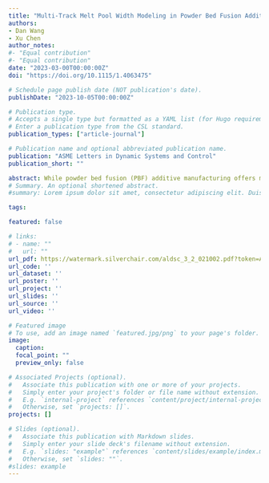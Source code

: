 ```yaml
---
title: "Multi-Track Melt Pool Width Modeling in Powder Bed Fusion Additive Manufacturing"
authors:
- Dan Wang
- Xu Chen
author_notes:
#- "Equal contribution"
#- "Equal contribution"
date: "2023-03-00T00:00:00Z"
doi: "https://doi.org/10.1115/1.4063475"

# Schedule page publish date (NOT publication's date).
publishDate: "2023-10-05T00:00:00Z"

# Publication type.
# Accepts a single type but formatted as a YAML list (for Hugo requirements).
# Enter a publication type from the CSL standard.
publication_types: ["article-journal"]

# Publication name and optional abbreviated publication name.
publication: "ASME Letters in Dynamic Systems and Control"
publication_short: ""

abstract: While powder bed fusion (PBF) additive manufacturing offers many advantages and exciting applications, its broader adoption is hindered by issues with reliability and variations during the manufacturing process. To address this, researchers have identified the importance of using both finite element modeling and control-oriented modeling to predict and improve the quality of printed parts. In this paper, we propose a novel control-oriented multi-track melt pool width model that utilizes the superposition principle to account for the complex thermal interactions that occur during PBF. We validate the effectiveness of the model by applying a finite element model of the thermal fields in PBF.
# Summary. An optional shortened abstract.
#summary: Lorem ipsum dolor sit amet, consectetur adipiscing elit. Duis posuere tellus ac convallis placerat. Proin tincidunt magna sed ex sollicitudin condimentum.

tags:

featured: false

# links:
# - name: ""
#   url: ""
url_pdf: https://watermark.silverchair.com/aldsc_3_2_021002.pdf?token=AQECAHi208BE49Ooan9kkhW_Ercy7Dm3ZL_9Cf3qfKAc485ysgAABJgwggSUBgkqhkiG9w0BBwagggSFMIIEgQIBADCCBHoGCSqGSIb3DQEHATAeBglghkgBZQMEAS4wEQQMzQc5oY_CqS59sYCGAgEQgIIESzuy4mMW9IJOngC3IN_1iOKxp-E18PTmse9G2TXqviXXLFh789RuUCddEDXr6vurpXXg0KlGtqo65zPfZZCfil9fW1zLZSgzUGFM3OjGehXg8GHdpGozFQf-GOfOAOb4UfoeYC8GnnM1UUzih9tByJoiLwZv3o4FOx0FEy1ukfgJqNdzq9mOaHdM5DUmzNltZbEPBuiiEB52_JR0QnniqZGsBaHRcwREl3O2omWVP7iUBh2F2CIZwZ7tk6VsGeyl5opHbWOzbmZAEUYySmvb7kE5ySC2-KFEpmltALZyxtWGFZS1BlL26mUiR00cz1eaAwOqNPa2WB_2wqml85VxcGs5jcaza5rvvrn9Z8KRY-EalYV2xHfh7HxotfgLY-43jbeGyaRWSh9QEtNq2fnfVxltd-tvsl5cLudOiUMdHm4kigNdSpXoqEovqhEpHVjUV3yQBEw8T1rgXHyQexLDomQk7VwKFvSmVUBHZplmg8Lx_PPCU89kc70b4reHRew4PX9SZWeZHiVJ2AvPQze09kGxcacyocYzjwzG9_fWcIqKuianlHMZQh63gEt7oObPbmdRoyuULlTYyZNO1Ji3_1-jguv7OB-4xz2MRHK7l-ntHG_U1v2j6qi4RCP9ssrKi1ot7S---gqeKPN78sIDUlup56mEEsF3Oa_H7l5decJPFOmMsiES2QU0bKCJk2aG-0TUMG1jIeVkjQ8YGmvPUJ6yadixPXdbvqoId_6iUrPtNweK41tTdYS5nr4MvU4JG2hHGXd8kaMaxgWM0SspqVhpcNo2dVIvSd9VHoTiiqaoOJwg6UEqEHLkUfM0i5cjpKhEXPZujQUEXPMaIRubpkQAiiaWVDog1hf_nhe5EGeYbVupwuEHvOOn5v2SFsHlQlNYbcX7bmfbVY7yFIqaBpW1j9c0zeZDfXaBSGtf6cOYfGChLqUWQAwmesWyn0tCKqfprWMQ1nXtJi1CgZsc4C4IL1ZNws08TT_9xmCIWiL5qLYa7fV_lhpIXy5mfp894f4tL0QyWhOqe4TZDRcv4zp_mvWfmuTgOsZb_EwJA52Nfcsau6PEXWUV6wD5_jnQ2xwgU8ETm4hVYEZ4ipcPKDI1zHUhtUTOt36hmDHgMtaGodQlORn7pMc_I8rM_KT-1zJxbmxz5JVxkKQOpck1HB-0-3Vqxgabs4yqFpMSkAHERmHTkP4QIJ-EfceFpE0NznO0OG-1wxdO4DIo9rItWIahCICuwYk0kHH7B22MnjQwQIUsnLKMVtpvH7Zl220H-9ux8k8VYYhT-GyfaryXQfPCmq3RuDxrIAfh6WEP_nfR6bBNc8AhRF3q82LeOo0dDN81KDu-CsZmOiiDKgeqPBCAziGox0FhdvKxKmrShp50NV-dcFvMkp53qp7BkogKBWqSInQ_2rLm2xxun7TQDzIRIksdcPVxkllT_XXVVwm6gnFtTOzQMuc0YII
url_code: ''
url_dataset: ''
url_poster: ''
url_project: ''
url_slides: ''
url_source: ''
url_video: ''

# Featured image
# To use, add an image named `featured.jpg/png` to your page's folder. 
image:
  caption: 
  focal_point: ""
  preview_only: false

# Associated Projects (optional).
#   Associate this publication with one or more of your projects.
#   Simply enter your project's folder or file name without extension.
#   E.g. `internal-project` references `content/project/internal-project/index.md`.
#   Otherwise, set `projects: []`.
projects: []

# Slides (optional).
#   Associate this publication with Markdown slides.
#   Simply enter your slide deck's filename without extension.
#   E.g. `slides: "example"` references `content/slides/example/index.md`.
#   Otherwise, set `slides: ""`.
#slides: example
---
```

